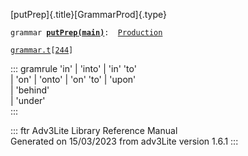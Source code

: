 [putPrep]{.title}[GrammarProd]{.type}

`grammar `**[`putPrep(main)`](../object/putPrep(main).html)**` :   `[`Production`](../object/Production.html)

[`grammar.t`](../file/grammar.t.html)`[`[`244`](../source/grammar.t.html#244)`]`

::: gramrule
\'in\' \| \'into\' \| \'in\' \'to\'\
\| \'on\' \| \'onto\' \| \'on\' \'to\' \| \'upon\'\
\| \'behind\'\
\| \'under\'\
:::

::: ftr
Adv3Lite Library Reference Manual\
Generated on 15/03/2023 from adv3Lite version 1.6.1
:::
